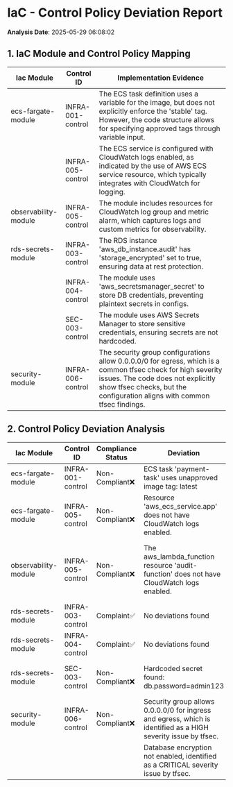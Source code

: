 # IaC - Control Policy Deviation Report

**Analysis Date**: 2025-05-29 06:08:02

## 1. IaC Module and Control Policy Mapping

| Iac Module     | Control ID | Implementation Evidence |
|----------------|------------|-------------------------|
| ecs-fargate-module | INFRA-001-control | The ECS task definition uses a variable for the image, but does not explicitly enforce the 'stable' tag. However, the code structure allows for specifying approved tags through variable input. |
|  | INFRA-005-control | The ECS service is configured with CloudWatch logs enabled, as indicated by the use of AWS ECS service resource, which typically integrates with CloudWatch for logging. |
| observability-module | INFRA-005-control | The module includes resources for CloudWatch log group and metric alarm, which captures logs and custom metrics for observability. |
| rds-secrets-module | INFRA-003-control | The RDS instance 'aws_db_instance.audit' has 'storage_encrypted' set to true, ensuring data at rest protection. |
|  | INFRA-004-control | The module uses 'aws_secretsmanager_secret' to store DB credentials, preventing plaintext secrets in configs. |
|  | SEC-003-control | The module uses AWS Secrets Manager to store sensitive credentials, ensuring secrets are not hardcoded. |
| security-module | INFRA-006-control | The security group configurations allow 0.0.0.0/0 for egress, which is a common tfsec check for high severity issues. The code does not explicitly show tfsec checks, but the configuration aligns with common tfsec findings. |

## 2. Control Policy Deviation Analysis

| Iac Module | Control ID | Compliance Status         | Deviation | Suggestion |
|------------|------------|---------------------------|-----------|------------|
| ecs-fargate-module | INFRA-001-control | Non-Compliant❌ | ECS task 'payment-task' uses unapproved image tag: latest | Change the image tag for 'payment-task' to 'stable' |
| ecs-fargate-module | INFRA-005-control | Non-Compliant❌ | Resource 'aws_ecs_service.app' does not have CloudWatch logs enabled. | Add configuration to enable CloudWatch logs for the ECS service. |
| observability-module | INFRA-005-control | Non-Compliant❌ | The aws_lambda_function resource 'audit-function' does not have CloudWatch logs enabled. | Ensure that the aws_lambda_function resource 'audit-function' has CloudWatch logs enabled by setting 'cloudwatch_logs_enabled' to true. |
| rds-secrets-module | INFRA-003-control | Complaint✅ | No deviations found | N/A |
| rds-secrets-module | INFRA-004-control | Complaint✅ | No deviations found | N/A |
| rds-secrets-module | SEC-003-control | Non-Compliant❌ | Hardcoded secret found: db.password=admin123 | Use AWS Secrets Manager to store and retrieve the database password instead of hardcoding it. |
| security-module | INFRA-006-control | Non-Compliant❌ | Security group allows 0.0.0.0/0 for ingress and egress, which is identified as a HIGH severity issue by tfsec. | Restrict ingress and egress rules to specific IP ranges or security groups instead of 0.0.0.0/0. |
|  |  |  | Database encryption not enabled, identified as a CRITICAL severity issue by tfsec. | Enable encryption for the database resources. |
